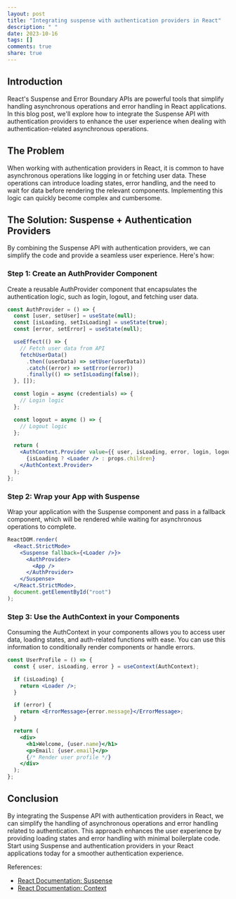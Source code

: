 ```yaml
---
layout: post
title: "Integrating suspense with authentication providers in React"
description: " "
date: 2023-10-16
tags: []
comments: true
share: true
---
```


## Introduction
React's Suspense and Error Boundary APIs are powerful tools that simplify handling asynchronous operations and error handling in React applications. In this blog post, we'll explore how to integrate the Suspense API with authentication providers to enhance the user experience when dealing with authentication-related asynchronous operations.

## The Problem
When working with authentication providers in React, it is common to have asynchronous operations like logging in or fetching user data. These operations can introduce loading states, error handling, and the need to wait for data before rendering the relevant components. Implementing this logic can quickly become complex and cumbersome.

## The Solution: Suspense + Authentication Providers
By combining the Suspense API with authentication providers, we can simplify the code and provide a seamless user experience. Here's how:

### Step 1: Create an AuthProvider Component
Create a reusable AuthProvider component that encapsulates the authentication logic, such as login, logout, and fetching user data.

```jsx
const AuthProvider = () => {
  const [user, setUser] = useState(null);
  const [isLoading, setIsLoading] = useState(true);
  const [error, setError] = useState(null);

  useEffect(() => {
    // Fetch user data from API
    fetchUserData()
      .then((userData) => setUser(userData))
      .catch((error) => setError(error))
      .finally(() => setIsLoading(false));
  }, []);

  const login = async (credentials) => {
    // Login logic
  };

  const logout = async () => {
    // Logout logic
  };

  return (
    <AuthContext.Provider value={{ user, isLoading, error, login, logout }}>
      {isLoading ? <Loader /> : props.children}
    </AuthContext.Provider>
  );
};
```

### Step 2: Wrap your App with Suspense
Wrap your application with the Suspense component and pass in a fallback component, which will be rendered while waiting for asynchronous operations to complete.

```jsx
ReactDOM.render(
  <React.StrictMode>
    <Suspense fallback={<Loader />}>
      <AuthProvider>
        <App />
      </AuthProvider>
    </Suspense>
  </React.StrictMode>,
  document.getElementById("root")
);
```

### Step 3: Use the AuthContext in your Components
Consuming the AuthContext in your components allows you to access user data, loading states, and auth-related functions with ease. You can use this information to conditionally render components or handle errors.

```jsx
const UserProfile = () => {
  const { user, isLoading, error } = useContext(AuthContext);

  if (isLoading) {
    return <Loader />;
  }

  if (error) {
    return <ErrorMessage>{error.message}</ErrorMessage>;
  }

  return (
    <div>
      <h1>Welcome, {user.name}</h1>
      <p>Email: {user.email}</p>
      {/* Render user profile */}
    </div>
  );
};
```

## Conclusion
By integrating the Suspense API with authentication providers in React, we can simplify the handling of asynchronous operations and error handling related to authentication. This approach enhances the user experience by providing loading states and error handling with minimal boilerplate code. Start using Suspense and authentication providers in your React applications today for a smoother authentication experience.

References:
- [React Documentation: Suspense](https://reactjs.org/docs/concurrent-mode-suspense.html)
- [React Documentation: Context](https://reactjs.org/docs/context.html)